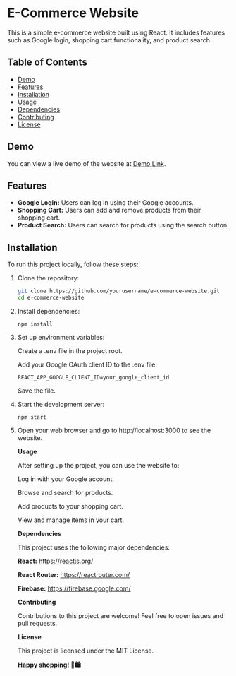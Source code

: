 # E-Commerce Website

This is a simple e-commerce website built using React. It includes features such as Google login, shopping cart functionality, and product search.

## Table of Contents
- [Demo](#demo)
- [Features](#features)
- [Installation](#installation)
- [Usage](#usage)
- [Dependencies](#dependencies)
- [Contributing](#contributing)
- [License](#license)

## Demo

You can view a live demo of the website at [Demo Link](insert_demo_link_here).

## Features

- **Google Login:** Users can log in using their Google accounts.
- **Shopping Cart:** Users can add and remove products from their shopping cart.
- **Product Search:** Users can search for products using the search button.

## Installation

To run this project locally, follow these steps:

1. Clone the repository:

   ```bash
   git clone https://github.com/yourusername/e-commerce-website.git
   cd e-commerce-website 
   
1. Install dependencies:

    ```npm install```

2. Set up environment variables:

    Create a .env file in the project root.

    Add your Google OAuth client ID to the .env file:

    ```REACT_APP_GOOGLE_CLIENT_ID=your_google_client_id```
    
    Save the file.

3. Start the development server:

    ```npm start```

4. Open your web browser and go to http://localhost:3000 to see the website.

    **Usage**

    After setting up the project, you can use the website to:

    Log in with your Google account.

    Browse and search for products.

    Add products to your shopping cart.

    View and manage items in your cart.

    **Dependencies**

    This project uses the following major dependencies:

    **React:** https://reactjs.org/

    **React Router:** https://reactrouter.com/

    **Firebase:** https://firebase.google.com/

    **Contributing**

    Contributions to this project are welcome! Feel free to open issues and pull requests.

    **License**

    This project is licensed under the MIT License.

    **Happy shopping! 🛒🛍️**